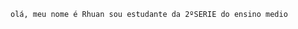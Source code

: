     olá, meu nome é Rhuan sou estudante da 2ºSERIE do ensino medio

<!---
Rhuan-santos993/Rhuan-santos993 is a ✨ special ✨ repository because its `README.md` (this file) appears on your GitHub profile.
You can click the Preview link to take a look at your changes.
--->
